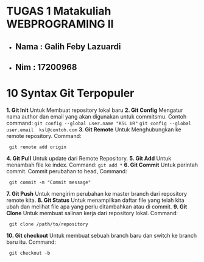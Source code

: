 # **TUGAS 1 Matakuliah WEBPROGRAMING II**

 - ## Nama : Galih Feby Lazuardi
 - ## Nim : 17200968

# 10 Syntax Git Terpopuler 

 **1. Git Init** Untuk Membuat repository lokal baru
 **2. Git Config** Mengatur nama author dan email yang akan digunakan untuk commitsmu. Contoh command:
 `git config --global user.name "KSL UR"`
`git config --global user.email  ksl@contoh.com`
 **3. Git Remote** Untuk Menghubungkan ke remote repository. Command:

     git remote add origin

 **4. Git Pull** Untuk update dari Remote Repository. 
 **5. Git Add** Untuk menambah file ke index. Command: 
 `git add *`
 **6. Git Commit** Untuk perintah commit. Commit perubahan to head, Command: 

     git commit -m "Commit message"

 **7. Git Push** Untuk mengirim perubahan ke master branch dari repository remote kita.
 **8. Git Status** Untuk menampilkan daftar file yang telah kita ubah dan melihat  file apa yang perlu ditambahkan atau di commit.
 **9. Git Clone** Untuk membuat salinan kerja dari repository lokal. Command: 

     git clone /path/to/repository

 **10. Git checkout** Untuk membuat sebuah branch baru dan switch ke branch baru itu. Command:

     git checkout -b
